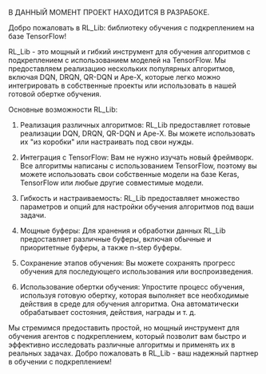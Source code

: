 В ДАННЫЙ МОМЕНТ ПРОЕКТ НАХОДИТСЯ В РАЗРАБОКЕ.

Добро пожаловать в RL_Lib: библиотеку обучения с подкреплением на базе TensorFlow!

RL_Lib - это мощный и гибкий инструмент для обучения алгоритмов с подкреплением с использованием моделей на TensorFlow. Мы предоставляем реализацию нескольких популярных алгоритмов, включая DQN, DRQN, QR-DQN и Ape-X, которые легко можно интегрировать в собственные проекты или использовать в нашей готовой обертке обучения.

Основные возможности RL_Lib:

1. Реализация различных алгоритмов: RL_Lib предоставляет готовые реализации DQN, DRQN, QR-DQN и Ape-X. Вы можете использовать их "из коробки" или настраивать под свои нужды.

2. Интеграция с TensorFlow: Вам не нужно изучать новый фреймворк. Все алгоритмы написаны с использованием TensorFlow, поэтому вы можете использовать свои собственные модели на базе Keras, TensorFlow или любые другие совместимые модели.

3. Гибкость и настраиваемость: RL_Lib предоставляет множество параметров и опций для настройки обучения алгоритмов под ваши задачи.

4. Мощные буферы: Для хранения и обработки данных RL_Lib предоставляет различные буферы, включая обычные и приоритетные буферы, а также n-step буферы.

5. Сохранение этапов обучения: Вы можете сохранять прогресс обучения для последующего использования или воспроизведения.

6. Использование обертки обучения: Упростите процесс обучения, используя готовую обертку, которая выполняет все необходимые действия в среде для обучения алгоритма. Она автоматически обрабатывает состояния, действия, награды и т. д.

Мы стремимся предоставить простой, но мощный инструмент для обучения агентов с подкреплением, который позволит вам быстро и эффективно исследовать различные алгоритмы и применять их в реальных задачах. Добро пожаловать в RL_Lib - ваш надежный партнер в обучении с подкреплением!
